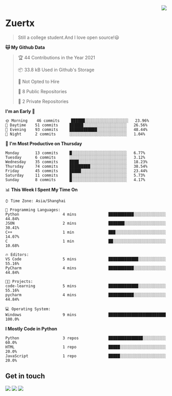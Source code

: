 <a href="#">
<img align="right" src="https://github-readme-stats.vercel.app/api?username=zuertx&show_icons=true&hide_border=true">
</a>

# Zuertx
> Still a college student.And I love open source!😃  

<!--START_SECTION:waka-->
**🐱 My Github Data** 

> 🏆 44 Contributions in the Year 2021
 > 
> 📦 33.8 kB Used in Github's Storage 
 > 
> 🚫 Not Opted to Hire
 > 
> 📜 8 Public Repositories 
 > 
> 🔑 2 Private Repositories  
 > 
**I'm an Early 🐤** 

```text
🌞 Morning    46 commits     ██████░░░░░░░░░░░░░░░░░░░   23.96% 
🌆 Daytime    51 commits     ██████░░░░░░░░░░░░░░░░░░░   26.56% 
🌃 Evening    93 commits     ████████████░░░░░░░░░░░░░   48.44% 
🌙 Night      2 commits      ░░░░░░░░░░░░░░░░░░░░░░░░░   1.04%

```
📅 **I'm Most Productive on Thursday** 

```text
Monday       13 commits     █░░░░░░░░░░░░░░░░░░░░░░░░   6.77% 
Tuesday      6 commits      ░░░░░░░░░░░░░░░░░░░░░░░░░   3.12% 
Wednesday    35 commits     ████░░░░░░░░░░░░░░░░░░░░░   18.23% 
Thursday     74 commits     █████████░░░░░░░░░░░░░░░░   38.54% 
Friday       45 commits     █████░░░░░░░░░░░░░░░░░░░░   23.44% 
Saturday     11 commits     █░░░░░░░░░░░░░░░░░░░░░░░░   5.73% 
Sunday       8 commits      █░░░░░░░░░░░░░░░░░░░░░░░░   4.17%

```


📊 **This Week I Spent My Time On** 

```text
⌚︎ Time Zone: Asia/Shanghai

💬 Programming Languages: 
Python                   4 mins              ███████████░░░░░░░░░░░░░░   44.84% 
JSON                     2 mins              ███████░░░░░░░░░░░░░░░░░░   30.41% 
C++                      1 min               ███░░░░░░░░░░░░░░░░░░░░░░   14.07% 
C                        1 min               ██░░░░░░░░░░░░░░░░░░░░░░░   10.68%

🔥 Editors: 
VS Code                  5 mins              █████████████░░░░░░░░░░░░   55.16% 
PyCharm                  4 mins              ███████████░░░░░░░░░░░░░░   44.84%

🐱‍💻 Projects: 
code-learning            5 mins              █████████████░░░░░░░░░░░░   55.16% 
pycharm                  4 mins              ███████████░░░░░░░░░░░░░░   44.84%

💻 Operating System: 
Windows                  9 mins              █████████████████████████   100.0%

```

**I Mostly Code in Python** 

```text
Python                   3 repos             ███████████████░░░░░░░░░░   60.0% 
HTML                     1 repo              █████░░░░░░░░░░░░░░░░░░░░   20.0% 
JavaScript               1 repo              █████░░░░░░░░░░░░░░░░░░░░   20.0%

```



<!--END_SECTION:waka-->

## Get in touch
[![](https://img.shields.io/badge/-https://zuertx.tk-0e83cd?style=flat-square&logo=Blogger&logoColor=fff)](https://zuertx.tk)
[![](https://img.shields.io/badge/-@zuertx-3db6f1?style=flat-square&logo=Telegram&logoColor=2ca5e0)](https://t.me/zuertx)
[![](https://img.shields.io/badge/-zuertx@gmail.com-911318?style=flat-square&logo=Gmail&logoColor=white&labelColor=c14438)](mailto:zuertx_at_gmail.com)
